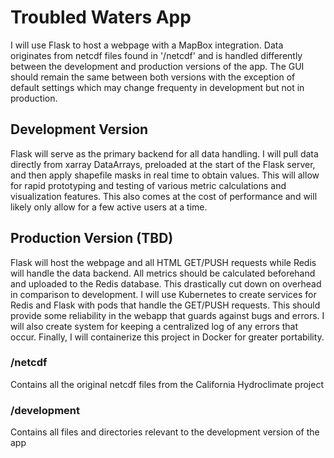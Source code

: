 # Troubled Waters App
I will use Flask to host a webpage with a MapBox integration. Data originates from netcdf files found in '/netcdf' and is handled differently between
the development and production versions of the app. The GUI should remain the same between both versions with the exception of default settings which
may change frequenty in development but not in production.

## Development Version
Flask will serve as the primary backend for all data handling. I will pull data directly from xarray DataArrays, preloaded at the start of the Flask server,
and then apply shapefile masks in real time to obtain values. This will allow for rapid prototyping and testing of various metric calculations and visualization
features. This also comes at the cost of performance and will likely only allow for a few active users at a time.

## Production Version (TBD)
Flask will host the webpage and all HTML GET/PUSH requests while Redis will handle the data backend. All metrics should be calculated beforehand and uploaded
to the Redis database. This drastically cut down on overhead in comparison to development. I will use Kubernetes to create services for Redis and Flask with pods
that handle the GET/PUSH requests. This should provide some reliability in the webapp that guards against bugs and errors. I will also create system for keeping
a centralized log of any errors that occur. Finally, I will containerize this project in Docker for greater portability.

### /netcdf
Contains all the original netcdf files from the California Hydroclimate project

### /development
Contains all files and directories relevant to the development version of the app